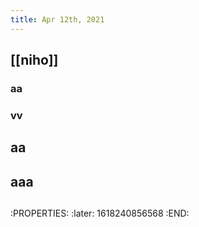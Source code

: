 ```yaml
---
title: Apr 12th, 2021
---
```


## [[niho]]
### aa
### vv
## aa
## aaa
##
## 
:PROPERTIES:
:later: 1618240856568
:END:

